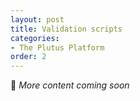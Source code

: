 ```yaml
---
layout: post
title: Validation scripts
categories:
- The Plutus Platform
order: 2
---
```


🚧 _More content coming soon_

